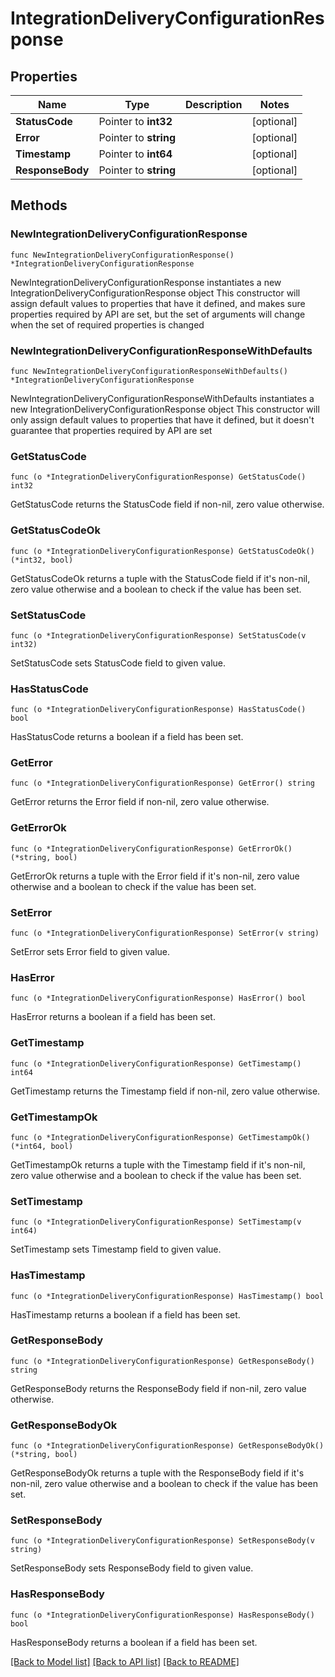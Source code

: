 # IntegrationDeliveryConfigurationResponse

## Properties

Name | Type | Description | Notes
------------ | ------------- | ------------- | -------------
**StatusCode** | Pointer to **int32** |  | [optional] 
**Error** | Pointer to **string** |  | [optional] 
**Timestamp** | Pointer to **int64** |  | [optional] 
**ResponseBody** | Pointer to **string** |  | [optional] 

## Methods

### NewIntegrationDeliveryConfigurationResponse

`func NewIntegrationDeliveryConfigurationResponse() *IntegrationDeliveryConfigurationResponse`

NewIntegrationDeliveryConfigurationResponse instantiates a new IntegrationDeliveryConfigurationResponse object
This constructor will assign default values to properties that have it defined,
and makes sure properties required by API are set, but the set of arguments
will change when the set of required properties is changed

### NewIntegrationDeliveryConfigurationResponseWithDefaults

`func NewIntegrationDeliveryConfigurationResponseWithDefaults() *IntegrationDeliveryConfigurationResponse`

NewIntegrationDeliveryConfigurationResponseWithDefaults instantiates a new IntegrationDeliveryConfigurationResponse object
This constructor will only assign default values to properties that have it defined,
but it doesn't guarantee that properties required by API are set

### GetStatusCode

`func (o *IntegrationDeliveryConfigurationResponse) GetStatusCode() int32`

GetStatusCode returns the StatusCode field if non-nil, zero value otherwise.

### GetStatusCodeOk

`func (o *IntegrationDeliveryConfigurationResponse) GetStatusCodeOk() (*int32, bool)`

GetStatusCodeOk returns a tuple with the StatusCode field if it's non-nil, zero value otherwise
and a boolean to check if the value has been set.

### SetStatusCode

`func (o *IntegrationDeliveryConfigurationResponse) SetStatusCode(v int32)`

SetStatusCode sets StatusCode field to given value.

### HasStatusCode

`func (o *IntegrationDeliveryConfigurationResponse) HasStatusCode() bool`

HasStatusCode returns a boolean if a field has been set.

### GetError

`func (o *IntegrationDeliveryConfigurationResponse) GetError() string`

GetError returns the Error field if non-nil, zero value otherwise.

### GetErrorOk

`func (o *IntegrationDeliveryConfigurationResponse) GetErrorOk() (*string, bool)`

GetErrorOk returns a tuple with the Error field if it's non-nil, zero value otherwise
and a boolean to check if the value has been set.

### SetError

`func (o *IntegrationDeliveryConfigurationResponse) SetError(v string)`

SetError sets Error field to given value.

### HasError

`func (o *IntegrationDeliveryConfigurationResponse) HasError() bool`

HasError returns a boolean if a field has been set.

### GetTimestamp

`func (o *IntegrationDeliveryConfigurationResponse) GetTimestamp() int64`

GetTimestamp returns the Timestamp field if non-nil, zero value otherwise.

### GetTimestampOk

`func (o *IntegrationDeliveryConfigurationResponse) GetTimestampOk() (*int64, bool)`

GetTimestampOk returns a tuple with the Timestamp field if it's non-nil, zero value otherwise
and a boolean to check if the value has been set.

### SetTimestamp

`func (o *IntegrationDeliveryConfigurationResponse) SetTimestamp(v int64)`

SetTimestamp sets Timestamp field to given value.

### HasTimestamp

`func (o *IntegrationDeliveryConfigurationResponse) HasTimestamp() bool`

HasTimestamp returns a boolean if a field has been set.

### GetResponseBody

`func (o *IntegrationDeliveryConfigurationResponse) GetResponseBody() string`

GetResponseBody returns the ResponseBody field if non-nil, zero value otherwise.

### GetResponseBodyOk

`func (o *IntegrationDeliveryConfigurationResponse) GetResponseBodyOk() (*string, bool)`

GetResponseBodyOk returns a tuple with the ResponseBody field if it's non-nil, zero value otherwise
and a boolean to check if the value has been set.

### SetResponseBody

`func (o *IntegrationDeliveryConfigurationResponse) SetResponseBody(v string)`

SetResponseBody sets ResponseBody field to given value.

### HasResponseBody

`func (o *IntegrationDeliveryConfigurationResponse) HasResponseBody() bool`

HasResponseBody returns a boolean if a field has been set.


[[Back to Model list]](../README.md#documentation-for-models) [[Back to API list]](../README.md#documentation-for-api-endpoints) [[Back to README]](../README.md)


